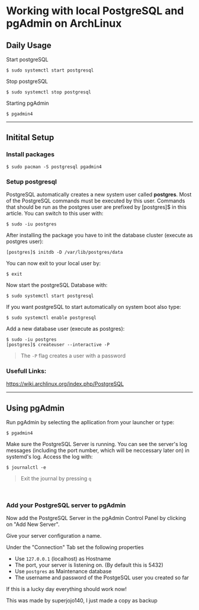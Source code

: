 # Working with local PostgreSQL and pgAdmin on ArchLinux

## Daily Usage

Start postgreSQL

```shell   
$ sudo systemctl start postgresql
```

Stop postgreSQL

```shell   
$ sudo systemctl stop postgresql
```


Starting pgAdmin 

```shell   
$ pgadmin4
```

<hr>

## Initital Setup

### Install packages

```shell   
$ sudo pacman -S postgresql pgadmin4
```


### Setup postgresql

PostgreSQL automatically creates a new system user called **postgres**. Most of the PostgreSQL commands must be executed by this user. Commands that should be run as the postgres user are prefixed by [postgres]$ in this article. You can switch to this user with:

```shell   
$ sudo -iu postgres
```

After installing the package you have to init the database cluster (execute as postgres user):

```shell   
[postgres]$ initdb -D /var/lib/postgres/data
```

You can now exit to your local user by:

```shell   
$ exit
```

Now start the postgreSQL Database with:

```shell   
$ sudo systemctl start postgresql
```

If you want postgreSQL to start automatically on system boot also type: 

```shell   
$ sudo systemctl enable postgresql
```

Add a new database user (execute as postgres):   

```shell 
$ sudo -iu postgres  
[postgres]$ createuser --interactive -P
```
> The `-P` flag creates a user with a password


### Usefull Links:   
https://wiki.archlinux.org/index.php/PostgreSQL

<hr>

## Using pgAdmin

Run pgAdmin by selecting the apllication from your launcher or type:  

```shell   
$ pgadmin4
```


Make sure the PostgreSQL Server is running. You can see the server's log messages (including the port number, which will be neccessary later on) in systemd's log. Access the log with:   

```shell   
$ journalctl -e
```

> Exit the journal by pressing `q`

<br>

### Add your PostgreSQL server to pgAdmin

Now add the PostgreSQL Server in the pgAdmin Control Panel by clicking on "Add New Server". 

Give your server configuration a name.

Under the "Connection" Tab set the following properties

- Use `127.0.0.1` (localhost) as Hostname
- The port, your server is listening on. (By default this is 5432)
- Use `postgres` as Maintenance database
- The username and password of the PostgeSQL user you created so far

If this is a lucky day everything should work now!

This was made by superjojo140, I just made a copy as backup

